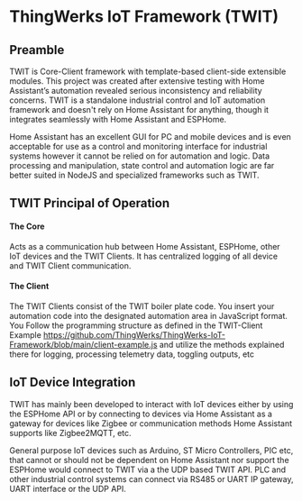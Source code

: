 # ThingWerks IoT Framework (TWIT)

## Preamble

TWIT is Core-Client framework with template-based client-side extensible modules. This project was created after extensive testing with Home Assistant’s automation revealed serious inconsistency and reliability concerns. TWIT is a standalone industrial control and IoT automation framework and doesn't rely on Home Assistant for anything, though it integrates seamlessly with Home Assistant and ESPHome. 

Home Assistant has an excellent GUI for PC and mobile devices and is even acceptable for use as a control and monitoring interface for industrial systems however it cannot be relied on for automation and logic. Data processing and manipulation, state control and automation logic are far better suited in NodeJS and specialized frameworks such as TWIT.

## TWIT Principal of Operation

#### The Core
Acts as a communication hub between Home Assistant, ESPHome, other IoT devices and the TWIT Clients. It has centralized logging of all device and TWIT Client communication.   

#### The Client
The TWIT Clients consist of the TWIT boiler plate code. You insert your automation code into the designated automation area in JavaScript format. You Follow the programming structure as defined in the TWIT-Client Example https://github.com/ThingWerks/ThingWerks-IoT-Framework/blob/main/client-example.js  and utilize the methods explained there for logging, processing telemetry data, toggling outputs, etc 


## IoT Device Integration

TWIT has mainly been developed to interact with IoT devices either by using the ESPHome API or by connecting to devices via Home Assistant as a gateway for devices like Zigbee or communication methods Home Assistant supports like Zigbee2MQTT, etc. 

General purpose IoT devices such as Arduino, ST Micro Controllers, PIC etc, that cannot or should not be dependent on Home Assistant nor support the ESPHome would connect to TWIT via a the UDP based TWIT API. PLC and other industrial control systems can connect via RS485 or UART IP gateway, UART interface or the UDP API. 
